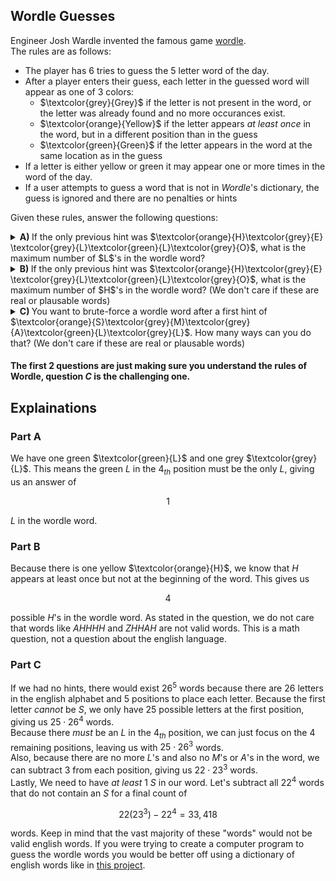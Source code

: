 ## Wordle Guesses
Engineer Josh Wardle invented the famous game [wordle](https://www.nytimes.com/games/wordle/index.html).  
The rules are as follows:  
  * The player has $6$ tries to guess the $5$ letter word of the day.
  * After a player enters their guess, each letter in the guessed word will appear as one of $3$ colors:
      * $\textcolor{grey}{Grey}$ if the letter is not present in the word, or the letter was already found and no more occurances exist.
      * $\textcolor{orange}{Yellow}$ if the letter appears *at least once* in the word, but in a different position than in the guess
      * $\textcolor{green}{Green}$ if the letter appears in the word at the same location as in the guess
  * If a letter is either yellow or green it may appear one or more times in the word of the day.
  * If a user attempts to guess a word that is not in *Wordle*'s dictionary, the guess is ignored and there are no penalties or hints
    
Given these rules, answer the following questions:
  <details><summary><b>A) </b>If the only previous hint was $\textcolor{orange}{H}\textcolor{grey}{E} \textcolor{grey}{L}\textcolor{green}{L}\textcolor{grey}{O}$, what is the maximum number of $L$'s in the wordle word?</summary>$$1$$</details>
  <details><summary><b>B) </b>If the only previous hint was $\textcolor{orange}{H}\textcolor{grey}{E} \textcolor{grey}{L}\textcolor{green}{L}\textcolor{grey}{O}$, what is the maximum number of $H$'s in the wordle word? (We don't care if these are real or plausable words)</summary>$$4$$</details>
  <details><summary><b>C) </b>You want to brute-force a wordle word after a first hint of $\textcolor{orange}{S}\textcolor{grey}{M}\textcolor{grey}{A}\textcolor{green}{L}\textcolor{grey}{L}$.  How many ways can you do that? (We don't care if these are real or plausable words)</summary>$$22(23^3) - 22^4 = 33,418$$</details>

 #### The first $2$ questions are just making sure you understand the rules of Wordle, question $C$ is the challenging one.

## Explainations
### Part A
We have one green $\textcolor{green}{L}$ and one grey $\textcolor{grey}{L}$.  This means the green $L$ in the $4_{th}$ position must be the only $L$, giving us an answer of
```math
1
```
$L$ in the wordle word.
### Part B
Because there is one yellow $\textcolor{orange}{H}$, we know that $H$ appears at least once but not at the beginning of the word.  This gives us
```math
4
```
possible $H$'s in the wordle word.  As stated in the question, we do not care that words like $AHHHH$ and $ZHHAH$ are not valid words.  This is a math question, not a question about the english language.  
### Part C
If we had no hints, there would exist $26^5$ words because there are $26$ letters in the english alphabet and $5$ positions to place each letter. 
Because the first letter *cannot* be $S$, we only have 25 possible letters at the first position, giving us $25 \cdot 26^4$ words.  
Because there *must* be an $L$ in the $4_{th}$ position, we can just focus on the $4$ remaining positions, leaving us with $25 \cdot 26^3$ words.  
Also, because there are no more $L$'s and also no $M$'s or $A$'s in the word, we can subtract $3$ from each position, giving us $22 \cdot 23^3$ words.  
Lastly, We need to have *at least* $1$ $S$ in our word.  Let's subtract all $22^4$ words that do not contain an $S$ for a final count of
```math
22(23^3) - 22^4 = 33,418
```
words.  Keep in mind that the vast majority of these "words" would not be valid english words.  If you were trying to create a computer program to guess the wordle words you would be better off using a dictionary of english words like in [this project](https://github.com/brianSalk/wordle-bot-python).




  
